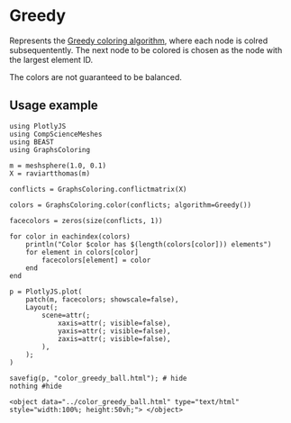 # Greedy

Represents the [Greedy coloring algorithm](https://www.geeksforgeeks.org/dsa/graph-coloring-set-2-greedy-algorithm/),
where each node is colred subsequentently.
The next node to be colored is chosen as the node with the largest element ID.

The colors are not guaranteed to be balanced.

## Usage example

```@example color_ball_greedy
using PlotlyJS
using CompScienceMeshes
using BEAST
using GraphsColoring

m = meshsphere(1.0, 0.1)
X = raviartthomas(m)

conflicts = GraphsColoring.conflictmatrix(X)

colors = GraphsColoring.color(conflicts; algorithm=Greedy())

facecolors = zeros(size(conflicts, 1))

for color in eachindex(colors)
    println("Color $color has $(length(colors[color])) elements")
    for element in colors[color]
        facecolors[element] = color
    end
end

p = PlotlyJS.plot(
    patch(m, facecolors; showscale=false),
    Layout(;
        scene=attr(;
            xaxis=attr(; visible=false),
            yaxis=attr(; visible=false),
            zaxis=attr(; visible=false),
        ),
    );
)

savefig(p, "color_greedy_ball.html"); # hide
nothing #hide
```

```@raw html
<object data="../color_greedy_ball.html" type="text/html"  style="width:100%; height:50vh;"> </object>
```
